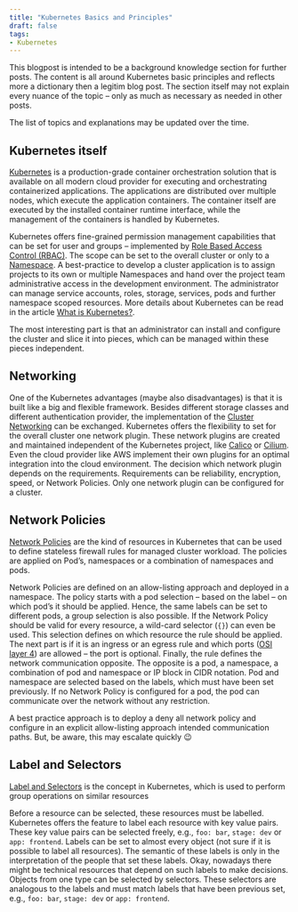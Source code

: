 ```yaml
---
title: "Kubernetes Basics and Principles"
draft: false
tags:
- Kubernetes
---
```


This blogpost is intended to be a background knowledge section for further posts. The content is all around Kubernetes basic principles and reflects more a dictionary then a legitim blog post. The section itself may not explain every nuance of the topic – only as much as necessary as needed in other posts. 

<!--more--> 

The list of topics and explanations may be updated over the time.

## Kubernetes itself
[Kubernetes](https://kubernetes.io/) is a production-grade container orchestration solution that is available on all modern cloud provider for executing and orchestrating containerized applications. The applications are distributed over multiple nodes, which execute the application containers. The container itself are executed by the installed container runtime interface, while the management of the containers is handled by Kubernetes. 

Kubernetes offers fine-grained permission management capabilities that can be set for user and groups – implemented by [Role Based Access Control (RBAC)](). The scope can be set to the overall cluster or only to a [Namespace](). A best-practice to develop a cluster application is to assign projects to its own or multiple Namespaces and hand over the project team administrative access in the development environment. The administrator can manage service accounts, roles, storage, services, pods and further namespace scoped resources. More details about Kubernetes can be read in the article [What is Kubernetes?](https://kubernetes.io/docs/concepts/overview/what-is-kubernetes/). 

The most interesting part is that an administrator can install and configure the cluster and slice it into pieces, which can be managed within these pieces independent.

## Networking
One of the Kubernetes advantages (maybe also disadvantages) is that it is built like a big and flexible framework. Besides different storage classes and different authentication provider, the implementation of the [Cluster Networking](https://kubernetes.io/docs/concepts/cluster-administration/networking/) can be exchanged. Kubernetes offers the flexibility to set for the overall cluster one network plugin. These network plugins are created and maintained independent of the Kubernetes project, like [Calico](https://www.projectcalico.org/) or [Cilium](https://cilium.io). Even the cloud provider like AWS implement their own plugins for an optimal integration into the cloud environment. The decision which network plugin depends on the requirements. Requirements can be reliability, encryption, speed, or Network Policies. Only one network plugin can be configured for a cluster.
## Network Policies
[Network Policies](https://kubernetes.io/docs/concepts/services-networking/network-policies/) are the kind of resources in Kubernetes that can be used to define stateless firewall rules for managed cluster workload. The policies are applied on Pod’s, namespaces or a combination of namespaces and pods. 

Network Policies are defined on an allow-listing approach and deployed in a namespace. The policy starts with a pod selection – based on the label – on which pod’s it should be applied. Hence, the same labels can be set to different pods, a group selection is also possible. If the Network Policy should be valid for every resource, a wild-card selector (`{}`) can even be used. This selection defines on which resource the rule should be applied. The next part is if it is an ingress or an egress rule and which ports ([OSI layer 4](https://en.wikipedia.org/wiki/OSI_model#Layer_4:_Transport_Layer)) are allowed – the port is optional. Finally, the rule defines the network communication opposite.  The opposite is a pod, a namespace, a combination of pod and namespace or IP block in CIDR notation. Pod and namespace are selected based on the labels, which must have been set previously. If no Network Policy is configured for a pod, the pod can communicate over the network without any restriction.

A best practice approach is to deploy a deny all network policy and configure in an explicit allow-listing approach intended communication paths. But, be aware, this may escalate quickly 😉

## Label and Selectors
[Label and Selectors](https://kubernetes.io/docs/concepts/overview/working-with-objects/labels/) is the concept in Kubernetes, which is used to perform group operations on similar resources 

Before a resource can be selected, these resources must be labelled. Kubernetes offers the feature to label each resource with key value pairs. These key value pairs can be selected freely, e.g., `foo: bar`, `stage: dev` or `app: frontend`. Labels can be set to almost every object (not sure if it is possible to label all resources). The semantic of these labels is only in the interpretation of the people that set these labels. Okay, nowadays there might be technical resources that depend on such labels to make decisions. Objects from one type can be selected by selectors. These selectors are analogous to the labels and must match labels that have been previous set, e.g., `foo: bar`, `stage: dev` or `app: frontend`.



